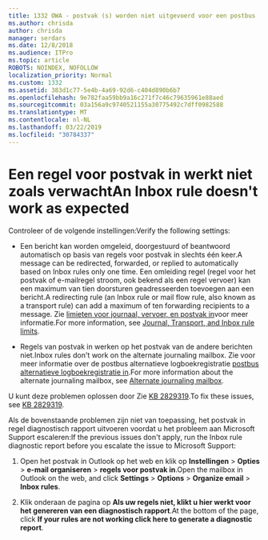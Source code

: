 ```yaml
---
title: 1332 OWA - postvak (s) worden niet uitgevoerd voor een postbus
ms.author: chrisda
author: chrisda
manager: serdars
ms.date: 12/8/2018
ms.audience: ITPro
ms.topic: article
ROBOTS: NOINDEX, NOFOLLOW
localization_priority: Normal
ms.custom: 1332
ms.assetid: 383d1c77-5e4b-4a69-92d6-c404d890b6b7
ms.openlocfilehash: 9e782faa59bb9a16c271f7c46c79635961e88aed
ms.sourcegitcommit: 03a156a9c9740521155a30775492c7dff0982588
ms.translationtype: MT
ms.contentlocale: nl-NL
ms.lasthandoff: 03/22/2019
ms.locfileid: "30784337"
---
```

# <a name="an-inbox-rule-doesnt-work-as-expected"></a><span data-ttu-id="34fb7-102">Een regel voor postvak in werkt niet zoals verwacht</span><span class="sxs-lookup"><span data-stu-id="34fb7-102">An Inbox rule doesn't work as expected</span></span>

<span data-ttu-id="34fb7-103">Controleer of de volgende instellingen:</span><span class="sxs-lookup"><span data-stu-id="34fb7-103">Verify the following settings:</span></span>
  
- <span data-ttu-id="34fb7-104">Een bericht kan worden omgeleid, doorgestuurd of beantwoord automatisch op basis van regels voor postvak in slechts één keer.</span><span class="sxs-lookup"><span data-stu-id="34fb7-104">A message can be redirected, forwarded, or replied to automatically based on Inbox rules only one time.</span></span> <span data-ttu-id="34fb7-105">Een omleiding regel (regel voor het postvak of e-mailregel stroom, ook bekend als een regel vervoer) kan een maximum van tien doorsturen geadresseerden toevoegen aan een bericht.</span><span class="sxs-lookup"><span data-stu-id="34fb7-105">A redirecting rule (an Inbox rule or mail flow rule, also known as a transport rule) can add a maximum of ten forwarding recipients to a message.</span></span> <span data-ttu-id="34fb7-106">Zie [limieten voor journaal, vervoer, en postvak in](https://docs.microsoft.com/office365/servicedescriptions/exchange-online-service-description/exchange-online-limits)voor meer informatie.</span><span class="sxs-lookup"><span data-stu-id="34fb7-106">For more information, see [Journal, Transport, and Inbox rule limits](https://docs.microsoft.com/office365/servicedescriptions/exchange-online-service-description/exchange-online-limits).</span></span>
    
- <span data-ttu-id="34fb7-107">Regels van postvak in werken op het postvak van de andere berichten niet.</span><span class="sxs-lookup"><span data-stu-id="34fb7-107">Inbox rules don't work on the alternate journaling mailbox.</span></span> <span data-ttu-id="34fb7-108">Zie voor meer informatie over de postbus alternatieve logboekregistratie [postbus alternatieve logboekregistratie in](https://docs.microsoft.com/Exchange/security-and-compliance/journaling/journaling#alternate-journaling-mailbox).</span><span class="sxs-lookup"><span data-stu-id="34fb7-108">For more information about the alternate journaling mailbox, see [Alternate journaling mailbox](https://docs.microsoft.com/Exchange/security-and-compliance/journaling/journaling#alternate-journaling-mailbox).</span></span>
    
<span data-ttu-id="34fb7-109">U kunt deze problemen oplossen door Zie [KB 2829319](https://support.microsoft.com/kb/2829319).</span><span class="sxs-lookup"><span data-stu-id="34fb7-109">To fix these issues, see [KB 2829319](https://support.microsoft.com/kb/2829319).</span></span>
  
<span data-ttu-id="34fb7-110">Als de bovenstaande problemen zijn niet van toepassing, het postvak in regel diagnostisch rapport uitvoeren voordat u het probleem aan Microsoft Support escaleren:</span><span class="sxs-lookup"><span data-stu-id="34fb7-110">If the previous issues don't apply, run the Inbox rule diagnostic report before you escalate the issue to Microsoft Support:</span></span>
  
1. <span data-ttu-id="34fb7-111">Open het postvak in Outlook op het web en klik op **Instellingen** \> **Opties** \> **e-mail organiseren** \> **regels voor postvak in**.</span><span class="sxs-lookup"><span data-stu-id="34fb7-111">Open the mailbox in Outlook on the web, and click **Settings** \> **Options** \> **Organize email** \> **Inbox rules**.</span></span>
    
2. <span data-ttu-id="34fb7-112">Klik onderaan de pagina op **Als uw regels niet, klikt u hier werkt voor het genereren van een diagnostisch rapport**.</span><span class="sxs-lookup"><span data-stu-id="34fb7-112">At the bottom of the page, click **If your rules are not working click here to generate a diagnostic report**.</span></span>
    

